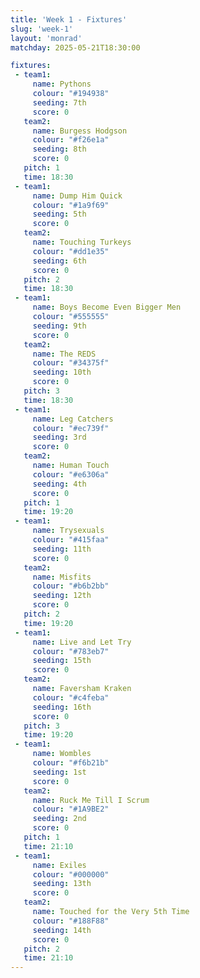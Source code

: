 ```yaml
---
title: 'Week 1 - Fixtures'
slug: 'week-1'
layout: 'monrad'
matchday: 2025-05-21T18:30:00

fixtures:
 - team1:
     name: Pythons
     colour: "#194938"
     seeding: 7th
     score: 0
   team2:
     name: Burgess Hodgson
     colour: "#f26e1a"
     seeding: 8th
     score: 0
   pitch: 1
   time: 18:30
 - team1:
     name: Dump Him Quick
     colour: "#1a9f69"
     seeding: 5th
     score: 0
   team2:
     name: Touching Turkeys
     colour: "#dd1e35"
     seeding: 6th
     score: 0
   pitch: 2
   time: 18:30
 - team1:
     name: Boys Become Even Bigger Men
     colour: "#555555"
     seeding: 9th
     score: 0
   team2:
     name: The REDS
     colour: "#34375f"
     seeding: 10th
     score: 0
   pitch: 3
   time: 18:30
 - team1:
     name: Leg Catchers
     colour: "#ec739f"
     seeding: 3rd
     score: 0
   team2:
     name: Human Touch
     colour: "#e6306a"
     seeding: 4th
     score: 0
   pitch: 1
   time: 19:20
 - team1:
     name: Trysexuals
     colour: "#415faa"
     seeding: 11th
     score: 0
   team2:
     name: Misfits
     colour: "#b6b2bb"
     seeding: 12th
     score: 0
   pitch: 2
   time: 19:20
 - team1:
     name: Live and Let Try
     colour: "#783eb7"
     seeding: 15th
     score: 0
   team2:
     name: Faversham Kraken
     colour: "#c4feba"
     seeding: 16th
     score: 0
   pitch: 3
   time: 19:20
 - team1:
     name: Wombles
     colour: "#f6b21b"
     seeding: 1st
     score: 0
   team2:
     name: Ruck Me Till I Scrum
     colour: "#1A9BE2"
     seeding: 2nd
     score: 0
   pitch: 1
   time: 21:10
 - team1:
     name: Exiles
     colour: "#000000"
     seeding: 13th
     score: 0
   team2:
     name: Touched for the Very 5th Time
     colour: "#188F88"
     seeding: 14th
     score: 0
   pitch: 2
   time: 21:10
---
```


